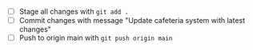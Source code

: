 - [ ] Stage all changes with `git add .`
- [ ] Commit changes with message "Update cafeteria system with latest changes"
- [ ] Push to origin main with `git push origin main`

